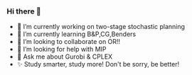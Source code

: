### Hi there 👋
- 🔭 I’m currently working on two-stage stochastic planning
- 🌱 I’m currently learning  B&P,CG,Benders
- 👯 I’m looking to collaborate on OR!!
- 🤔 I’m looking for help with MIP
- 💬 Ask me about Gurobi & CPLEX
- ✨ Study smarter, study more! Don't be sorry, be better!


<!--
**QieLinRay/QieLinRay** is a ✨ _special_ ✨ repository because its `README.md` (this file) appears on your GitHub profile.

Here are some ideas to get you started:

- 🔭 I’m currently working on ...
- 🌱 I’m currently learning ...
- 👯 I’m looking to collaborate on ...
- 🤔 I’m looking for help with ...
- 💬 Ask me about ...
- 📫 How to reach me: ...
- 😄 Pronouns: ...
- ⚡ Fun fact: ...
-->
